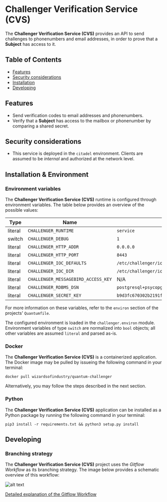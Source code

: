 # Challenger Verification Service (CVS)

The **Challenger Verification Service (CVS)** provides an API to send challenges
to phonenumbers and email addresses, in order to prove that a **Subject** has access
to it.

## Table of Contents

- [Features](#features)
- [Security considerations](#security-considerations)
- [Installation](#installation)
- [Developing](#developing)

## Features
- Send verification codes to email addresses and phonenumbers.
- Verify that a **Subject** has access to the mailbox or phonenumber by comparing
  a shared secret.

## Security considerations
- This service is deployed in the `citadel` environment. Clients are assumed
  to be *internal* and authorized at the network level.


## Installation & Environment

### Environment variables

The **Challenger Verification Service (CVS)** runtime is configured through environment
variables. The table below provides an overview of the possible values:

| Type  |               Name                |                              Default                              |
|-------|-----------------------------------|-------------------------------------------------------------------|
|literal|`CHALLENGER_RUNTIME`               |`service`                                                          |
|switch |`CHALLENGER_DEBUG`                 |`1`                                                                |
|literal|`CHALLENGER_HTTP_ADDR`             |`0.0.0.0`                                                          |
|literal|`CHALLENGER_HTTP_PORT`             |`8443`                                                             |
|literal|`CHALLENGER_IOC_DEFAULTS`          |`/etc/challenger/ioc.conf`                                         |
|literal|`CHALLENGER_IOC_DIR`               |`/etc/challenger/ioc.conf.d/`                                      |
|literal|`CHALLENGER_MESSAGEBIRD_ACCESS_KEY`|N/A                                                                |
|literal|`CHALLENGER_RDBMS_DSN`             |`postgresql+psycopg2://challenger:challenger@rdbms:5432/challenger`|
|literal|`CHALLENGER_SECRET_KEY`            |`b9d3fc670302b2191fd341814ee98a13ec2070657f816cf2f93d2dc282277657` |



For more information on these variables, refer to the `environ` section of
the projects' `Quantumfile`.

The configured environment is loaded in the `challenger.environ` module.
Environment variables of type `switch` are normalized into `bool` objects; all other
variables are assumed `literal` and parsed as-is.

### Docker
The **Challenger Verification Service (CVS)** is a containerized application. The Docker image may be pulled
by issueing the following command in your terminal:

`docker pull wizardsofindustry/quantum-challenger`

Alternatively, you may follow the steps described in the next section.
### Python
The **Challenger Verification Service (CVS)** application can be installed as a Python package by
running the following command in your terminal:

`pip3 install -r requirements.txt && python3 setup.py install`


## Developing


### Branching strategy

The **Challenger Verification Service (CVS)** project uses the *Gitflow Workflow* as its
branching strategy. The image below provides a schematic overview of this
workflow:

![alt text](https://nvie.com/img/git-model@2x.png "Gitflow Workflow")

[Detailed explanation of the Gitflow Workflow](https://nvie.com/posts/a-successful-git-branching-model)
